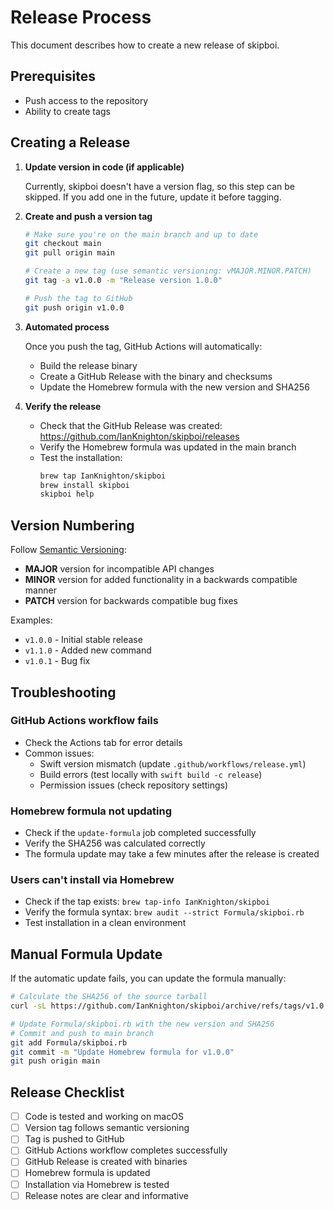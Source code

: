 # Release Process

This document describes how to create a new release of skipboi.

## Prerequisites

- Push access to the repository
- Ability to create tags

## Creating a Release

1. **Update version in code (if applicable)**
   
   Currently, skipboi doesn't have a version flag, so this step can be skipped. If you add one in the future, update it before tagging.

2. **Create and push a version tag**

   ```bash
   # Make sure you're on the main branch and up to date
   git checkout main
   git pull origin main
   
   # Create a new tag (use semantic versioning: vMAJOR.MINOR.PATCH)
   git tag -a v1.0.0 -m "Release version 1.0.0"
   
   # Push the tag to GitHub
   git push origin v1.0.0
   ```

3. **Automated process**

   Once you push the tag, GitHub Actions will automatically:
   - Build the release binary
   - Create a GitHub Release with the binary and checksums
   - Update the Homebrew formula with the new version and SHA256

4. **Verify the release**

   - Check that the GitHub Release was created: https://github.com/IanKnighton/skipboi/releases
   - Verify the Homebrew formula was updated in the main branch
   - Test the installation:
     ```bash
     brew tap IanKnighton/skipboi
     brew install skipboi
     skipboi help
     ```

## Version Numbering

Follow [Semantic Versioning](https://semver.org/):

- **MAJOR** version for incompatible API changes
- **MINOR** version for added functionality in a backwards compatible manner
- **PATCH** version for backwards compatible bug fixes

Examples:
- `v1.0.0` - Initial stable release
- `v1.1.0` - Added new command
- `v1.0.1` - Bug fix

## Troubleshooting

### GitHub Actions workflow fails

- Check the Actions tab for error details
- Common issues:
  - Swift version mismatch (update `.github/workflows/release.yml`)
  - Build errors (test locally with `swift build -c release`)
  - Permission issues (check repository settings)

### Homebrew formula not updating

- Check if the `update-formula` job completed successfully
- Verify the SHA256 was calculated correctly
- The formula update may take a few minutes after the release is created

### Users can't install via Homebrew

- Check if the tap exists: `brew tap-info IanKnighton/skipboi`
- Verify the formula syntax: `brew audit --strict Formula/skipboi.rb`
- Test installation in a clean environment

## Manual Formula Update

If the automatic update fails, you can update the formula manually:

```bash
# Calculate the SHA256 of the source tarball
curl -sL https://github.com/IanKnighton/skipboi/archive/refs/tags/v1.0.0.tar.gz | shasum -a 256

# Update Formula/skipboi.rb with the new version and SHA256
# Commit and push to main branch
git add Formula/skipboi.rb
git commit -m "Update Homebrew formula for v1.0.0"
git push origin main
```

## Release Checklist

- [ ] Code is tested and working on macOS
- [ ] Version tag follows semantic versioning
- [ ] Tag is pushed to GitHub
- [ ] GitHub Actions workflow completes successfully
- [ ] GitHub Release is created with binaries
- [ ] Homebrew formula is updated
- [ ] Installation via Homebrew is tested
- [ ] Release notes are clear and informative
